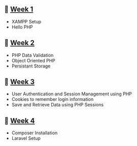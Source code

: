 ## 🔗 [Week 1](https://github.com/r-sachdeva3105/ITE-5330-Web-App-Dev-PHP/tree/main/lab1)
- XAMPP Setup
- Hello PHP 

## 🔗 [Week 2](https://github.com/r-sachdeva3105/ITE-5330-Web-App-Dev-PHP/tree/main/lab2)
- PHP Data Validation
- Object Oriented PHP
- Persistant Storage

## 🔗 [Week 3](https://github.com/r-sachdeva3105/ITE-5330-Web-App-Dev-PHP/tree/main/lab3)
- User Authentication and Session Management using PHP
- Cookies to remember login information
- Save and Retrieve Data using PHP Sessions

## 🔗 [Week 4](https://github.com/r-sachdeva3105/ITE-5330-Web-App-Dev-PHP/tree/main/my_laravel_app-1)
- Composer Installation
- Laravel Setup
